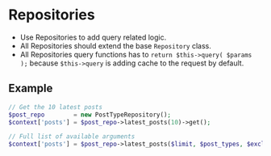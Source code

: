 # Repositories

- Use Repositories to add query related logic. 
- All Repositories should extend the base `Repository` class. 
- All Repositories query functions has to `return $this->query( $params );` because `$this->query` is adding cache to the request by default.


## Example
```php
// Get the 10 latest posts
$post_repo        = new PostTypeRepository();
$context['posts'] = $post_repo->latest_posts(10)->get();

// Full list of available arguments
$context['posts'] = $post_repo->latest_posts($limit, $post_types, $exclude_posts, $paged)->get();
```
